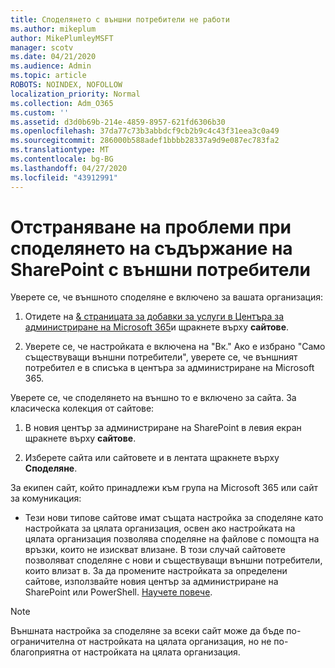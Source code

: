 ```yaml
---
title: Споделянето с външни потребители не работи
ms.author: mikeplum
author: MikePlumleyMSFT
manager: scotv
ms.date: 04/21/2020
ms.audience: Admin
ms.topic: article
ROBOTS: NOINDEX, NOFOLLOW
localization_priority: Normal
ms.collection: Adm_O365
ms.custom: ''
ms.assetid: d3d0b69b-214e-4859-8957-621fd6306b30
ms.openlocfilehash: 37da77c73b3abbdcf9cb2b9c4c43f31eea3c0a49
ms.sourcegitcommit: 286000b588adef1bbbb28337a9d9e087ec783fa2
ms.translationtype: MT
ms.contentlocale: bg-BG
ms.lasthandoff: 04/27/2020
ms.locfileid: "43912991"
---
```

# <a name="fix-problems-sharing-sharepoint-content-with-external-users"></a>Отстраняване на проблеми при споделянето на съдържание на SharePoint с външни потребители

Уверете се, че външното споделяне е включено за вашата организация:
  
1. Отидете на [ &amp; страницата за добавки за услуги в Центъра за администриране на Microsoft 365](https://portal.office.com/adminportal/home#/Settings/ServicesAndAddIns)и щракнете върху **сайтове**.
    
2. Уверете се, че настройката е включена на "Вк." Ако е избрано "Само съществуващи външни потребители", уверете се, че външният потребител е в списъка в центъра за администриране на Microsoft 365.
    
Уверете се, че споделянето на външно то е включено за сайта. За класическа колекция от сайтове:
  
1. В новия център за администриране на SharePoint в левия екран щракнете върху **сайтове**.
    
2. Изберете сайта или сайтовете и в лентата щракнете върху **Споделяне**.
    
За екипен сайт, който принадлежи към група на Microsoft 365 или сайт за комуникация:
  
- Тези нови типове сайтове имат същата настройка за споделяне като настройката за цялата организация, освен ако настройката на цялата организация позволява споделяне на файлове с помощта на връзки, които не изискват влизане. В този случай сайтовете позволяват споделяне с нови и съществуващи външни потребители, които влизат в. За да промените настройката за определени сайтове, използвайте новия център за администриране на SharePoint или PowerShell. [Научете повече](https://go.microsoft.com/fwlink/?linkid=871863).
    
> [!NOTE]
> Външната настройка за споделяне за всеки сайт може да бъде по-ограничителна от настройката на цялата организация, но не по-благоприятна от настройката на цялата организация. 
  

